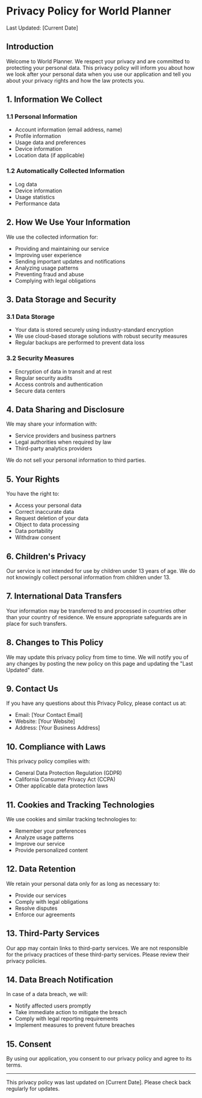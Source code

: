 # Privacy Policy for World Planner

Last Updated: [Current Date]

## Introduction

Welcome to World Planner. We respect your privacy and are committed to protecting your personal data. This privacy policy will inform you about how we look after your personal data when you use our application and tell you about your privacy rights and how the law protects you.

## 1. Information We Collect

### 1.1 Personal Information
- Account information (email address, name)
- Profile information
- Usage data and preferences
- Device information
- Location data (if applicable)

### 1.2 Automatically Collected Information
- Log data
- Device information
- Usage statistics
- Performance data

## 2. How We Use Your Information

We use the collected information for:
- Providing and maintaining our service
- Improving user experience
- Sending important updates and notifications
- Analyzing usage patterns
- Preventing fraud and abuse
- Complying with legal obligations

## 3. Data Storage and Security

### 3.1 Data Storage
- Your data is stored securely using industry-standard encryption
- We use cloud-based storage solutions with robust security measures
- Regular backups are performed to prevent data loss

### 3.2 Security Measures
- Encryption of data in transit and at rest
- Regular security audits
- Access controls and authentication
- Secure data centers

## 4. Data Sharing and Disclosure

We may share your information with:
- Service providers and business partners
- Legal authorities when required by law
- Third-party analytics providers

We do not sell your personal information to third parties.

## 5. Your Rights

You have the right to:
- Access your personal data
- Correct inaccurate data
- Request deletion of your data
- Object to data processing
- Data portability
- Withdraw consent

## 6. Children's Privacy

Our service is not intended for use by children under 13 years of age. We do not knowingly collect personal information from children under 13.

## 7. International Data Transfers

Your information may be transferred to and processed in countries other than your country of residence. We ensure appropriate safeguards are in place for such transfers.

## 8. Changes to This Policy

We may update this privacy policy from time to time. We will notify you of any changes by posting the new policy on this page and updating the "Last Updated" date.

## 9. Contact Us

If you have any questions about this Privacy Policy, please contact us at:
- Email: [Your Contact Email]
- Website: [Your Website]
- Address: [Your Business Address]

## 10. Compliance with Laws

This privacy policy complies with:
- General Data Protection Regulation (GDPR)
- California Consumer Privacy Act (CCPA)
- Other applicable data protection laws

## 11. Cookies and Tracking Technologies

We use cookies and similar tracking technologies to:
- Remember your preferences
- Analyze usage patterns
- Improve our service
- Provide personalized content

## 12. Data Retention

We retain your personal data only for as long as necessary to:
- Provide our services
- Comply with legal obligations
- Resolve disputes
- Enforce our agreements

## 13. Third-Party Services

Our app may contain links to third-party services. We are not responsible for the privacy practices of these third-party services. Please review their privacy policies.

## 14. Data Breach Notification

In case of a data breach, we will:
- Notify affected users promptly
- Take immediate action to mitigate the breach
- Comply with legal reporting requirements
- Implement measures to prevent future breaches

## 15. Consent

By using our application, you consent to our privacy policy and agree to its terms.

---

This privacy policy was last updated on [Current Date]. Please check back regularly for updates. 
